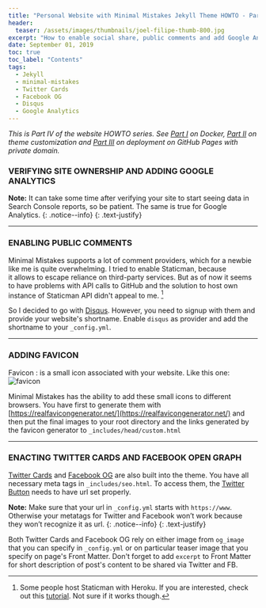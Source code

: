 ```yaml
---
title: "Personal Website with Minimal Mistakes Jekyll Theme HOWTO - Part IV"
header:
  teaser: /assets/images/thumbnails/joel-filipe-thumb-800.jpg
excerpt: "How to enable social share, public comments and add Google Analytics"
date: September 01, 2019
toc: true
toc_label: "Contents"
tags:
  - Jekyll
  - minimal-mistakes
  - Twitter Cards
  - Facebook OG
  - Disqus
  - Google Analytics
---
```


_This is Part IV of the website HOWTO series. See [Part I](/Personal-website-with-Minimal-Mistakes-Jekyll-Theme-HOWTO-Part-I) on Docker, [Part II](/Personal-website-with-Minimal-Mistakes-Jekyll-Theme-HOWTO-Part-II) on theme customization and [Part III](/Personal-website-with-Minimal-Mistakes-Jekyll-Theme-HOWTO-Part-III) on deployment on GitHub Pages with private domain._
&nbsp;
&nbsp;
&nbsp;
&nbsp;
&nbsp;
&nbsp;


### VERIFYING SITE OWNERSHIP AND ADDING GOOGLE ANALYTICS



<i class="far fa-sticky-note"></i> **Note:** It can take some time after verifying your site to start seeing data in Search Console reports, so be patient. The same is true for Google Analytics.
{: .notice--info}
{: .text-justify}

-------------------------------------------------
### ENABLING PUBLIC COMMENTS

Minimal Mistakes supports a lot of comment providers, which for a newbie like me is quite overwhelming. 
I tried to enable Staticman, because it allows to escape reliance on third-party services. But as of now it seems to have problems with API calls to GitHub and the solution to host own instance of Staticman API didn't appeal to me. [^f1]

So I decided to go with [Disqus](https://disqus.com). However, you need to signup with them and provide your website's shortname. Enable `disqus` as provider and add the shortname to your `_config.yml`.

[^f1]: Some people host Staticman with Heroku. If you are interested, check out this [tutorial](https://www.datascienceblog.net/post/other/staticman_comments/). Not sure if it works though. 


--------------------------------------------

### ADDING FAVICON

Favicon
: is a small icon associated with your website. Like this one:
![favicon](../favicon.ico)

Minimal Mistakes has the ability to add these small icons to different browsers. You have first to generate them with [https://realfavicongenerator.net/](https://realfavicongenerator.net/) and then put the final images to your root directory and the links generated by the favicon generator to `_includes/head/custom.html`


-------------------------------------------------
### ENACTING TWITTER CARDS AND FACEBOOK OPEN GRAPH

[Twitter Cards](https://developer.twitter.com/en/docs/tweets/optimize-with-cards/overview/abouts-cards.html) and [Facebook OG](https://developers.facebook.com/docs/sharing/webmasters) are also built into the theme. You have all necessary meta tags in `_includes/seo.html`. To access them, the [Twitter Button](https://developer.twitter.com/en/docs/twitter-for-websites/tweet-button/overview.html) needs to have url set properly. 

<i class="far fa-sticky-note"></i> **Note:** Make sure that your url in `_config.yml` starts with `https://www`. Otherwise your metatags for Twitter and Facebook won’t work because they won’t recognize it as url.
{: .notice--info}
{: .text-justify}

Both Twitter Cards and Facebook OG rely on either image from `og_image` that you can specify in `_config.yml` or on particular teaser image that you specify on page's Front Matter. Don't forget to add `excerpt` to Front Matter for short description of post's content to be shared via Twitter and FB.





